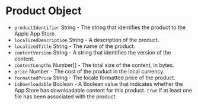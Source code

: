 # Product Object

* `productIdentifier` String - The string that identifies the product to the Apple App Store.
* `localizedDescription` String - A description of the product.
* `localizedTitle` String - The name of the product.
* `contentVersion` String - A string that identifies the version of the content.
* `contentLengths` Number[] - The total size of the content, in bytes.
* `price` Number - The cost of the product in the local currency.
* `formattedPrice` String - The locale formatted price of the product.
* `isDownloadable` Boolean - A Boolean value that indicates whether the App Store has downloadable content for this product. `true` if at least one file has been associated with the product.